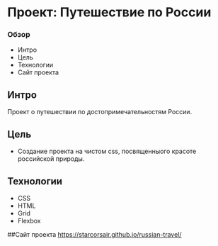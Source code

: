 # Проект: Путешествие по России

### Обзор

- Интро
- Цель
- Технологии
- Сайт проекта

## Интро

Проект о путешествии по достопримечательностям России.

## Цель

- Создание проекта на чистом css, посвященныого красоте российской природы.

## Технологии
- CSS
- HTML 
- Grid 
- Flexbox

##Сайт проекта
https://starcorsair.github.io/russian-travel/
